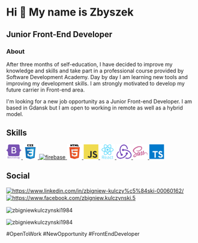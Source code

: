 # Hi 👋 My name is Zbyszek

## Junior Front-End Developer

### About
After three months of self-education, I have decided to improve my knowledge and skills and take part in a professional course provided by Software Development Academy. 
Day by day I am learning new tools and improving my development skills. I am strongly motivated to develop my future carrier in Front-end area.

I'm looking for a new job opportunity as a Junior Front-end Developer. I am based in Gdansk but I am open to working in remote as well as a hybrid model.

## Skills
<p align="left">
</p>


<p align="left"> <a href="https://getbootstrap.com" target="_blank" rel="noreferrer"> <img src="https://raw.githubusercontent.com/devicons/devicon/master/icons/bootstrap/bootstrap-plain-wordmark.svg" alt="bootstrap" width="40" height="40"/> </a> <a href="https://www.w3schools.com/css/" target="_blank" rel="noreferrer"> <img src="https://raw.githubusercontent.com/devicons/devicon/master/icons/css3/css3-original-wordmark.svg" alt="css3" width="40" height="40"/> </a> <a href="https://firebase.google.com/" target="_blank" rel="noreferrer"> <img src="https://www.vectorlogo.zone/logos/firebase/firebase-icon.svg" alt="firebase" width="40" height="40"/> </a> <a href="https://www.w3.org/html/" target="_blank" rel="noreferrer"> <img src="https://raw.githubusercontent.com/devicons/devicon/master/icons/html5/html5-original-wordmark.svg" alt="html5" width="40" height="40"/> </a> <a href="https://developer.mozilla.org/en-US/docs/Web/JavaScript" target="_blank" rel="noreferrer"> <img src="https://raw.githubusercontent.com/devicons/devicon/master/icons/javascript/javascript-original.svg" alt="javascript" width="40" height="40"/> </a> <a href="https://reactjs.org/" target="_blank" rel="noreferrer"> <img src="https://raw.githubusercontent.com/devicons/devicon/master/icons/react/react-original-wordmark.svg" alt="react" width="40" height="40"/> </a> <a href="https://redux.js.org" target="_blank" rel="noreferrer"> <img src="https://raw.githubusercontent.com/devicons/devicon/master/icons/redux/redux-original.svg" alt="redux" width="40" height="40"/> </a> <a href="https://sass-lang.com" target="_blank" rel="noreferrer"> <img src="https://raw.githubusercontent.com/devicons/devicon/master/icons/sass/sass-original.svg" alt="sass" width="40" height="40"/> </a> <a href="https://www.typescriptlang.org/" target="_blank" rel="noreferrer"> <img src="https://raw.githubusercontent.com/devicons/devicon/master/icons/typescript/typescript-original.svg" alt="typescript" width="40" height="40"/> </a> </p>



## Social

<p align="left">
<a href="https://linkedin.com/in/https://www.linkedin.com/in/zbigniew-kulczy%c5%84ski-00060162/" target="blank"><img align="center" src="https://raw.githubusercontent.com/rahuldkjain/github-profile-readme-generator/master/src/images/icons/Social/linked-in-alt.svg" alt="https://www.linkedin.com/in/zbigniew-kulczy%c5%84ski-00060162/" height="30" width="40" /></a>
<a href="https://fb.com/(https://www.facebook.com/zbigniew.kulczynski.5)" target="blank"><img align="center" src="https://raw.githubusercontent.com/rahuldkjain/github-profile-readme-generator/master/src/images/icons/Social/facebook.svg" alt="https://www.facebook.com/zbigniew.kulczynski.5" height="30" width="40" /></a>
</p>

<p align="left">
</p>

<p><img align="center" src="https://github-readme-stats.vercel.app/api/top-langs?username=zbigniewkulczynski1984&show_icons=true&locale=en&layout=compact" alt="zbigniewkulczynski1984" /></p>

<p><img align="center" src="https://github-readme-streak-stats.herokuapp.com/?user=zbigniewkulczynski1984&" alt="zbigniewkulczynski1984" /></p>
 
#OpenToWork
#NewOpportunity
#FrontEndDeveloper

<!--
**ZbigniewKulczynski1984/ZbigniewKulczynski1984** is a ✨ _special_ ✨ repository because its `README.md` (this file) appears on your GitHub profile.

Here are some ideas to get you started:


-->
